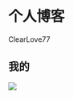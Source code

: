 # 个人博客

ClearLove77


## 我的

![](file:///C:/Users/Administrator/Desktop/QQ%E5%9B%BE%E7%89%8720210103203500.jpg)
